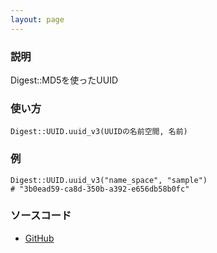 ```yaml
---
layout: page
---
```

### 説明
Digest::MD5を使ったUUID

### 使い方
    Digest::UUID.uuid_v3(UUIDの名前空間, 名前)

### 例
    Digest::UUID.uuid_v3("name_space", "sample")
    # "3b0ead59-ca8d-350b-a392-e656db58b0fc"

### ソースコード
* [GitHub](https://github.com/rails/rails/blob/f33d52c95217212cbacc8d5e44b5a8e3cdc6f5b3/activesupport/lib/active_support/core_ext/digest/uuid.rb#L39)